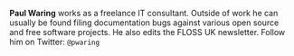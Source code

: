 **Paul Waring** works as a freelance IT consultant. Outside of work he can usually
be found filing documentation bugs against various open source and free software
projects. He also edits the FLOSS UK newsletter. Follow him on Twitter:
`@pwaring`
